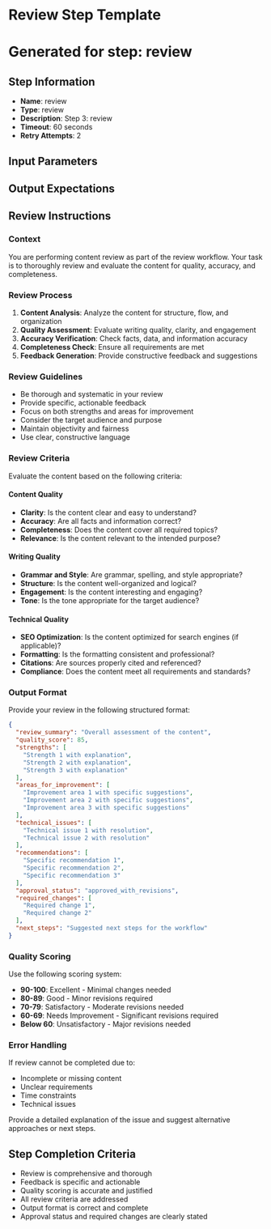 # Review Step Template
# Generated for step: review

## Step Information
- **Name**: review
- **Type**: review
- **Description**: Step 3: review
- **Timeout**: 60 seconds
- **Retry Attempts**: 2

## Input Parameters

## Output Expectations

## Review Instructions

### Context
You are performing content review as part of the review workflow. Your task is to thoroughly review and evaluate the content for quality, accuracy, and completeness.

### Review Process
1. **Content Analysis**: Analyze the content for structure, flow, and organization
2. **Quality Assessment**: Evaluate writing quality, clarity, and engagement
3. **Accuracy Verification**: Check facts, data, and information accuracy
4. **Completeness Check**: Ensure all requirements are met
5. **Feedback Generation**: Provide constructive feedback and suggestions

### Review Guidelines
- Be thorough and systematic in your review
- Provide specific, actionable feedback
- Focus on both strengths and areas for improvement
- Consider the target audience and purpose
- Maintain objectivity and fairness
- Use clear, constructive language

### Review Criteria
Evaluate the content based on the following criteria:

#### Content Quality
- **Clarity**: Is the content clear and easy to understand?
- **Accuracy**: Are all facts and information correct?
- **Completeness**: Does the content cover all required topics?
- **Relevance**: Is the content relevant to the intended purpose?

#### Writing Quality
- **Grammar and Style**: Are grammar, spelling, and style appropriate?
- **Structure**: Is the content well-organized and logical?
- **Engagement**: Is the content interesting and engaging?
- **Tone**: Is the tone appropriate for the target audience?

#### Technical Quality
- **SEO Optimization**: Is the content optimized for search engines (if applicable)?
- **Formatting**: Is the formatting consistent and professional?
- **Citations**: Are sources properly cited and referenced?
- **Compliance**: Does the content meet all requirements and standards?

### Output Format
Provide your review in the following structured format:

```json
{
  "review_summary": "Overall assessment of the content",
  "quality_score": 85,
  "strengths": [
    "Strength 1 with explanation",
    "Strength 2 with explanation",
    "Strength 3 with explanation"
  ],
  "areas_for_improvement": [
    "Improvement area 1 with specific suggestions",
    "Improvement area 2 with specific suggestions",
    "Improvement area 3 with specific suggestions"
  ],
  "technical_issues": [
    "Technical issue 1 with resolution",
    "Technical issue 2 with resolution"
  ],
  "recommendations": [
    "Specific recommendation 1",
    "Specific recommendation 2",
    "Specific recommendation 3"
  ],
  "approval_status": "approved_with_revisions",
  "required_changes": [
    "Required change 1",
    "Required change 2"
  ],
  "next_steps": "Suggested next steps for the workflow"
}
```

### Quality Scoring
Use the following scoring system:
- **90-100**: Excellent - Minimal changes needed
- **80-89**: Good - Minor revisions required
- **70-79**: Satisfactory - Moderate revisions needed
- **60-69**: Needs Improvement - Significant revisions required
- **Below 60**: Unsatisfactory - Major revisions needed

### Error Handling
If review cannot be completed due to:
- Incomplete or missing content
- Unclear requirements
- Time constraints
- Technical issues

Provide a detailed explanation of the issue and suggest alternative approaches or next steps.

## Step Completion Criteria
- Review is comprehensive and thorough
- Feedback is specific and actionable
- Quality scoring is accurate and justified
- All review criteria are addressed
- Output format is correct and complete
- Approval status and required changes are clearly stated
